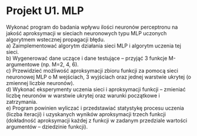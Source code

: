 ﻿# Projekt U1. MLP
Wykonać program do badania wpływu ilości neuronów perceptronu na jakość aproksymacji
w sieciach neuronowych typu MLP uczonych algorytmem wstecznej propagacji błędu.   
a) Zaimplementować algorytm działania sieci MLP i algorytm uczenia tej sieci.   
b) Wygenerować dane uczące i dane testujące – przyjąć 3 funkcje M-argumentowe (np.
M=2, 4, 6).   
c) Przewidzieć możliwość aproksymacji zbioru funkcji za pomocą sieci neuronowej
MLP o M wejściach, 3 wyjściach oraz jednej warstwie ukrytej (o zmiennej liczbie
neuronów).   
d) Wykonać eksperymenty uczenia sieci i aproksymacji funkcji – zmieniać liczbę
neuronów w warstwie ukrytej oraz warunki początkowe i zatrzymania.   
e) Program powinien wyliczać i przedstawiać statystykę procesu uczenia (liczba iteracji)
i uzyskanych wyników aproksymacji trzech funkcji (dokładność aproksymacji każdej
z funkcji w zadanym przedziale wartości argumentów – dziedzinie funkcji).   
